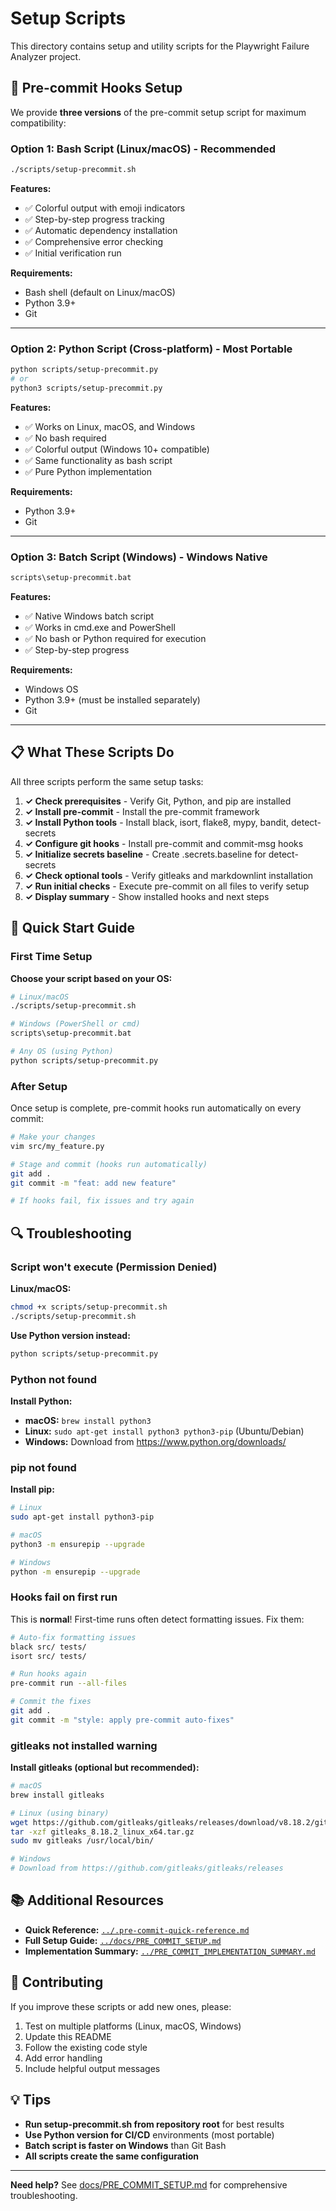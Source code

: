 # Setup Scripts

This directory contains setup and utility scripts for the Playwright Failure Analyzer project.

## 🔐 Pre-commit Hooks Setup

We provide **three versions** of the pre-commit setup script for maximum compatibility:

### Option 1: Bash Script (Linux/macOS) - Recommended

```bash
./scripts/setup-precommit.sh
```

**Features:**
- ✅ Colorful output with emoji indicators
- ✅ Step-by-step progress tracking
- ✅ Automatic dependency installation
- ✅ Comprehensive error checking
- ✅ Initial verification run

**Requirements:**
- Bash shell (default on Linux/macOS)
- Python 3.9+
- Git

---

### Option 2: Python Script (Cross-platform) - Most Portable

```bash
python scripts/setup-precommit.py
# or
python3 scripts/setup-precommit.py
```

**Features:**
- ✅ Works on Linux, macOS, and Windows
- ✅ No bash required
- ✅ Colorful output (Windows 10+ compatible)
- ✅ Same functionality as bash script
- ✅ Pure Python implementation

**Requirements:**
- Python 3.9+
- Git

---

### Option 3: Batch Script (Windows) - Windows Native

```cmd
scripts\setup-precommit.bat
```

**Features:**
- ✅ Native Windows batch script
- ✅ Works in cmd.exe and PowerShell
- ✅ No bash or Python required for execution
- ✅ Step-by-step progress

**Requirements:**
- Windows OS
- Python 3.9+ (must be installed separately)
- Git

---

## 📋 What These Scripts Do

All three scripts perform the same setup tasks:

1. **✓ Check prerequisites** - Verify Git, Python, and pip are installed
2. **✓ Install pre-commit** - Install the pre-commit framework
3. **✓ Install Python tools** - Install black, isort, flake8, mypy, bandit, detect-secrets
4. **✓ Configure git hooks** - Install pre-commit and commit-msg hooks
5. **✓ Initialize secrets baseline** - Create .secrets.baseline for detect-secrets
6. **✓ Check optional tools** - Verify gitleaks and markdownlint installation
7. **✓ Run initial checks** - Execute pre-commit on all files to verify setup
8. **✓ Display summary** - Show installed hooks and next steps

## 🚀 Quick Start Guide

### First Time Setup

**Choose your script based on your OS:**

```bash
# Linux/macOS
./scripts/setup-precommit.sh

# Windows (PowerShell or cmd)
scripts\setup-precommit.bat

# Any OS (using Python)
python scripts/setup-precommit.py
```

### After Setup

Once setup is complete, pre-commit hooks run automatically on every commit:

```bash
# Make your changes
vim src/my_feature.py

# Stage and commit (hooks run automatically)
git add .
git commit -m "feat: add new feature"

# If hooks fail, fix issues and try again
```

## 🔍 Troubleshooting

### Script won't execute (Permission Denied)

**Linux/macOS:**
```bash
chmod +x scripts/setup-precommit.sh
./scripts/setup-precommit.sh
```

**Use Python version instead:**
```bash
python scripts/setup-precommit.py
```

### Python not found

**Install Python:**
- **macOS:** `brew install python3`
- **Linux:** `sudo apt-get install python3 python3-pip` (Ubuntu/Debian)
- **Windows:** Download from https://www.python.org/downloads/

### pip not found

**Install pip:**
```bash
# Linux
sudo apt-get install python3-pip

# macOS
python3 -m ensurepip --upgrade

# Windows
python -m ensurepip --upgrade
```

### Hooks fail on first run

This is **normal**! First-time runs often detect formatting issues. Fix them:

```bash
# Auto-fix formatting issues
black src/ tests/
isort src/ tests/

# Run hooks again
pre-commit run --all-files

# Commit the fixes
git add .
git commit -m "style: apply pre-commit auto-fixes"
```

### gitleaks not installed warning

**Install gitleaks (optional but recommended):**

```bash
# macOS
brew install gitleaks

# Linux (using binary)
wget https://github.com/gitleaks/gitleaks/releases/download/v8.18.2/gitleaks_8.18.2_linux_x64.tar.gz
tar -xzf gitleaks_8.18.2_linux_x64.tar.gz
sudo mv gitleaks /usr/local/bin/

# Windows
# Download from https://github.com/gitleaks/gitleaks/releases
```

## 📚 Additional Resources

- **Quick Reference:** [`../.pre-commit-quick-reference.md`](../.pre-commit-quick-reference.md)
- **Full Setup Guide:** [`../docs/PRE_COMMIT_SETUP.md`](../docs/PRE_COMMIT_SETUP.md)
- **Implementation Summary:** [`../PRE_COMMIT_IMPLEMENTATION_SUMMARY.md`](../PRE_COMMIT_IMPLEMENTATION_SUMMARY.md)

## 🤝 Contributing

If you improve these scripts or add new ones, please:

1. Test on multiple platforms (Linux, macOS, Windows)
2. Update this README
3. Follow the existing code style
4. Add error handling
5. Include helpful output messages

## 💡 Tips

- **Run setup-precommit.sh from repository root** for best results
- **Use Python version for CI/CD** environments (most portable)
- **Batch script is faster on Windows** than Git Bash
- **All scripts create the same configuration**

---

**Need help?** See [docs/PRE_COMMIT_SETUP.md](../docs/PRE_COMMIT_SETUP.md) for comprehensive troubleshooting.
